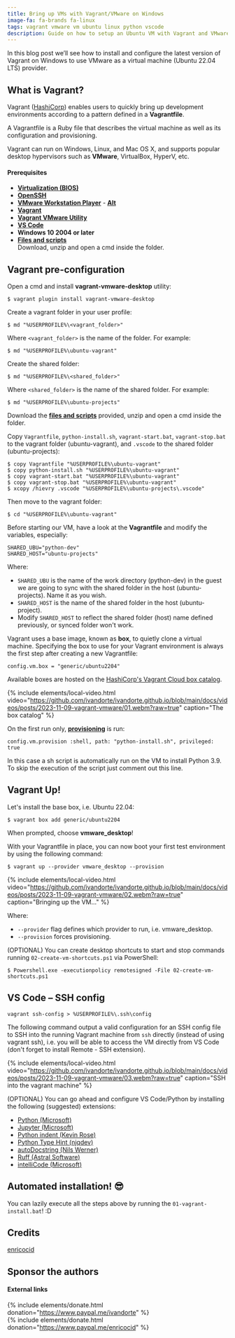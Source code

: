 ```yaml
---
title: Bring up VMs with Vagrant/VMware on Windows
image-fa: fa-brands fa-linux
tags: vagrant vmware vm ubuntu linux python vscode
description: Guide on how to setup an Ubuntu VM with Vagrant and VMware as provider
---
```


In this blog post we’ll see how to install and configure the latest version of Vagrant on Windows to use VMware as a virtual machine (Ubuntu 22.04 LTS) provider.

## What is Vagrant?

Vagrant ([HashiCorp](https://www.hashicorp.com/)) enables users to quickly bring up development environments according to a pattern defined in a **Vagrantfile**.

A Vagrantfile is a Ruby file that describes the virtual machine as well as its configuration and provisioning.

Vagrant can run on Windows, Linux, and Mac OS X, and supports popular desktop hypervisors such as **VMware**, VirtualBox, HyperV, etc.

#### Prerequisites

- **[Virtualization (BIOS)](https://support.microsoft.com/en-us/windows/enable-virtualization-on-windows-11-pcs-c5578302-6e43-4b4b-a449-8ced115f58e1)**
- **[OpenSSH](https://learn.microsoft.com/en-us/windows-server/administration/openssh/openssh_install_firstuse?tabs=gui)**
- **[VMware Workstation Player](https://www.vmware.com/products/workstation-player.html)** - **[Alt](https://softwareupdate.vmware.com/cds/vmw-desktop/player/)**
- **[Vagrant](https://developer.hashicorp.com/vagrant/install?product_intent=vagrant)**
- **[Vagrant VMware Utility](https://developer.hashicorp.com/vagrant/install/vmware)**
- **[VS Code](https://code.visualstudio.com/)**
- **Windows 10 2004 or later**
- [**Files and scripts**](https://github.com/ivandorte/ivandorte.github.io/raw/main/docs/_posts/files/2023-11-09-vagrant-vmware.7z)<br>
Download, unzip and open a cmd inside the folder.

## Vagrant pre-configuration

Open a cmd and install **vagrant-vmware-desktop** utility:

```
$ vagrant plugin install vagrant-vmware-desktop
```

Create a vagrant folder in your user profile:

```
$ md "%USERPROFILE%\<vagrant_folder>"
```

Where `<vagrant_folder>` is the name of the folder. For example:

```
$ md "%USERPROFILE%\ubuntu-vagrant"
```

Create the shared folder:

```
$ md "%USERPROFILE%\<shared_folder>"
```

Where `<shared_folder>` is the name of the shared folder. For example:

```
$ md "%USERPROFILE%\ubuntu-projects"
```

Download the [**files and scripts**](https://github.com/ivandorte/ivandorte.github.io/raw/main/docs/_posts/files/2023-11-09-vagrant-vmware.7z) provided, unzip and open a cmd inside the folder.

Copy `Vagrantfile`, `python-install.sh`, `vagrant-start.bat`, `vagrant-stop.bat` to the vagrant folder (ubuntu-vagrant), and `.vscode` to the shared folder (ubuntu-projects):

```
$ copy Vagrantfile "%USERPROFILE%\ubuntu-vagrant"
$ copy python-install.sh "%USERPROFILE%\ubuntu-vagrant"
$ copy vagrant-start.bat "%USERPROFILE%\ubuntu-vagrant"
$ copy vagrant-stop.bat "%USERPROFILE%\ubuntu-vagrant"
$ xcopy /hievry .vscode "%USERPROFILE%\ubuntu-projects\.vscode"
```

Then move to the vagrant folder:

```
$ cd "%USERPROFILE%\ubuntu-vagrant"
```

Before starting our VM, have a look at the **Vagrantfile** and modify the variables, especially:

```
SHARED_UBU="python-dev"
SHARED_HOST="ubuntu-projects"
```

Where:

- `SHARED_UBU` is the name of the work directory (python-dev) in the guest we are going to sync with the shared folder in the host (ubuntu-projects). Name it as you wish.
- `SHARED_HOST` is the name of the shared folder in the host (ubuntu-project).
- Modify `SHARED_HOST` to reflect the shared folder (host) name defined previously, or synced folder won't work.

Vagrant uses a base image, known as **box**, to quietly clone a virtual machine. Specifying the box to use for your Vagrant environment is always the first step after creating a new Vagrantfile:

```
config.vm.box = "generic/ubuntu2204"
```

Available boxes are hosted on the [HashiCorp's Vagrant Cloud box catalog](https://app.vagrantup.com/boxes/search).

{% include elements/local-video.html video="https://github.com/ivandorte/ivandorte.github.io/blob/main/docs/videos/posts/2023-11-09-vagrant-vmware/01.webm?raw=true" caption="The box catalog" %}

On the first run only, [**provisioning**](https://developer.hashicorp.com/vagrant/docs/provisioning/basic_usage) is run:

```
config.vm.provision :shell, path: "python-install.sh", privileged: true
```

In this case a sh script is automatically run on the VM to install Python 3.9.
To skip the execution of the script just comment out this line.

## Vagrant Up!

Let's install the base box, i.e. Ubuntu 22.04:

```
$ vagrant box add generic/ubuntu2204
```

When prompted, choose **vmware_desktop**!

With your Vagrantfile in place, you can now boot your first test environment by using the following command:

```
$ vagrant up --provider vmware_desktop --provision
```

{% include elements/local-video.html video="https://github.com/ivandorte/ivandorte.github.io/blob/main/docs/videos/posts/2023-11-09-vagrant-vmware/02.webm?raw=true" caption="Bringing up the VM..." %}

Where:

- `--provider` flag defines which provider to run, i.e. vmware_desktop.
- `--provision` forces provisioning.

(OPTIONAL) You can create desktop shortcuts to start and stop commands running `02-create-vm-shortcuts.ps1` via PowerShell:

```
$ Powershell.exe -executionpolicy remotesigned -File 02-create-vm-shortcuts.ps1
```

## VS Code – SSH config

```
vagrant ssh-config > %USERPROFILE%\.ssh\config
```

The following command output a valid configuration for an SSH config file to SSH into the running Vagrant machine from `ssh` directly (instead of using vagrant ssh), i.e. you will be able to access the VM directly from VS Code (don't forget to install Remote - SSH extension).

{% include elements/local-video.html video="https://github.com/ivandorte/ivandorte.github.io/blob/main/docs/videos/posts/2023-11-09-vagrant-vmware/03.webm?raw=true" caption="SSH into the vagrant machine" %}

(OPTIONAL) You can go ahead and configure VS Code/Python by installing the following (suggested) extensions:

- [Python (Microsoft)](https://marketplace.visualstudio.com/items?itemName=ms-python.python)
- [Jupyter (Microsoft)](https://marketplace.visualstudio.com/items?itemName=ms-toolsai.jupyter)
- [Python indent (Kevin Rose)](https://marketplace.visualstudio.com/items?itemName=KevinRose.vsc-python-indent)
- [Python Type Hint (njqdev)](https://marketplace.visualstudio.com/items?itemName=njqdev.vscode-python-typehint)
- [autoDocstring (Nils Werner)](https://marketplace.visualstudio.com/items?itemName=njpwerner.autodocstring)
- [Ruff (Astral Software)](https://marketplace.visualstudio.com/items?itemName=charliermarsh.ruff)
- [intelliCode (Microsoft)](https://marketplace.visualstudio.com/items?itemName=VisualStudioExptTeam.vscodeintellicode)

## Automated installation! :sunglasses:

You can lazily execute all the steps above by running the `01-vagrant-install.bat`! :D

## Credits

[enricocid](https://github.com/enricocid)

## Sponsor the authors

#### External links

{% include elements/donate.html donation="https://www.paypal.me/ivandorte" %}<br>
{% include elements/donate.html donation="https://www.paypal.me/enricocid" %}
